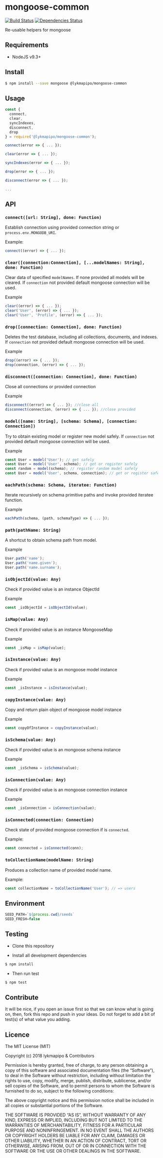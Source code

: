 # mongoose-common

[![Build Status](https://travis-ci.org/lykmapipo/mongoose-common.svg?branch=master)](https://travis-ci.org/lykmapipo/mongoose-common)
[![Dependencies Status](https://david-dm.org/lykmapipo/mongoose-common/status.svg)](https://david-dm.org/lykmapipo/mongoose-common)

Re-usable helpers for mongoose

## Requirements

- NodeJS v9.3+

## Install
```sh
$ npm install --save mongoose @lykmapipo/mongoose-common
```

## Usage

```javascript
const {
  connect,
  clear,
  syncIndexes,
  disconnect,
  drop
} = require('@lykmapipo/mongoose-common');

connect(error => { ... });

clear(error => { ... });

syncIndexes(error => { ... });

drop(error => { ... });

disconnect(error => { ... });

...

```

## API

### `connect([url: String], done: Function)`
Establish connection using provided connection string or `process.env.MONGODB_URI`.

Example:
```js
connect((error) => { ... });
```

### `clear([connection:Connection], [...modelNames: String], done: Function)`
Clear data of specified `modelNames`. If none provided all models will be cleared. If `connection` not provided default mongoose connection will be used.

Example
```js
clear((error) => { ... });
clear('User', (error) => { ... });
clear('User', 'Profile', (error) => { ... });
```

### `drop([connection: Connection], done: Function)`
Deletes the test database, including all collections, documents, and indexes. If `connection` not provided default mongoose connection will be used.

Example
```js
drop((error) => { ... });
drop(connection, (error) => { ... });
```

### `disconnect([connection: Connection], done: Function)`
Close all connections or provided connection

Example
```js
disconnect((error) => { ... }); //close all
disconnect(connection, (error) => { ... }); //close provided
```

### `model([name: String], [schema: Schema], [connection: Connection])`
Try to obtain existing model or register new model safely. If `connection` not provided default mongoose connection will be used.

Example
```js
const User = model('User'); // get safely
const User = model('User', schema); // get or register safely
const random = model(schema); // register random model safely
const User = model('User', schema, connection); // get or register safely
```

### `eachPath(schema: Schema, iteratee: Function)`
Iterate recursively on schema primitive paths and invoke provided iteratee function.

Example
```js
eachPath(schema, (path, schemaType) => { ... });
```

### `path(pathName: String)`
A shortcut to obtain schema path from model.

Example
```js
User.path('name');
User.path('name.given');
User.path('name.surname');
```

### `isObjectId(value: Any)`
Check if provided value is an instance ObjectId

Example
```js
const _isObjectId = isObjectId(value);
```

### `isMap(value: Any)`
Check if provided value is an instance MongooseMap

Example
```js
const _isMap = isMap(value);
```

### `isInstance(value: Any)`
Check if provided value is an mongoose model instance

Example
```js
const _isInstance = isInstance(value);
```

### `copyInstance(value: Any)`
Copy and return plain object of mongoose model instance

Example
```js
const copyOfInstance = copyInstance(value);
```

### `isSchema(value: Any)`
Check if provided value is an mongoose schema instance

Example
```js
const _isSchema = isSchema(value);
```

### `isConnection(value: Any)`
Check if provided value is an mongoose connection instance

Example
```js
const _isConnection = isConnection(value);
```

### `isConnected(connection: Connection)`
Check state of provided mongoose connection if is `connected`.

Example:
```js
const connected = isConnected(conn);
```

### `toCollectionName(modelName: String)`
Produces a collection name of provided model name.

Example:
```js
const collectionName = toCollectionName('User'); // => users
```


## Environment
```js
SEED_PATH=`${process.cwd}/seeds`
SEED_FRESH=false
```

## Testing
* Clone this repository

* Install all development dependencies
```sh
$ npm install
```
* Then run test
```sh
$ npm test
```

## Contribute
It will be nice, if you open an issue first so that we can know what is going on, then, fork this repo and push in your ideas. Do not forget to add a bit of test(s) of what value you adding.

## Licence
The MIT License (MIT)

Copyright (c) 2018 lykmapipo & Contributors

Permission is hereby granted, free of charge, to any person obtaining a copy of this software and associated documentation files (the “Software”), to deal in the Software without restriction, including without limitation the rights to use, copy, modify, merge, publish, distribute, sublicense, and/or sell copies of the Software, and to permit persons to whom the Software is furnished to do so, subject to the following conditions:

The above copyright notice and this permission notice shall be included in all copies or substantial portions of the Software.

THE SOFTWARE IS PROVIDED “AS IS”, WITHOUT WARRANTY OF ANY KIND, EXPRESS OR IMPLIED, INCLUDING BUT NOT LIMITED TO THE WARRANTIES OF MERCHANTABILITY, FITNESS FOR A PARTICULAR PURPOSE AND NONINFRINGEMENT. IN NO EVENT SHALL THE AUTHORS OR COPYRIGHT HOLDERS BE LIABLE FOR ANY CLAIM, DAMAGES OR OTHER LIABILITY, WHETHER IN AN ACTION OF CONTRACT, TORT OR OTHERWISE, ARISING FROM, OUT OF OR IN CONNECTION WITH THE SOFTWARE OR THE USE OR OTHER DEALINGS IN THE SOFTWARE. 